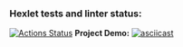 ### Hexlet tests and linter status:
[![Actions Status](https://github.com/elenashcherbinina/frontend-project-46/workflows/hexlet-check/badge.svg)](https://github.com/elenashcherbinina/frontend-project-46/actions)
**Project Demo:**
[![asciicast](https://asciinema.org/a/o1412RIu6ckAfIxS7s75goXIn.svg)](https://asciinema.org/a/o1412RIu6ckAfIxS7s75goXIn)
